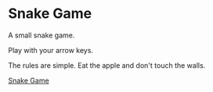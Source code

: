 # Snake Game

A small snake game.

Play with your arrow keys.

The rules are simple. Eat the apple and don't touch the walls.

[Snake Game](https://tjebbemarchand.github.io/snake-game/)

